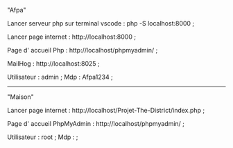 "Afpa"

Lancer serveur php sur terminal vscode :    php -S localhost:8000 ;

Lancer page internet :  http://localhost:8000 ;

Page d' accueil Php :   http://localhost/phpmyadmin/ ;

MailHog : http://localhost:8025 ;

Utilisateur :   admin ;
Mdp :   Afpa1234 ;

--------------------------------------------------------------------
"Maison"

Lancer page internet :  http://localhost/Projet-The-District/index.php ;

Page d' accueil PhpMyAdmin :    http://localhost/phpmyadmin/ ;

Utilisateur :   root ;
Mdp :    ;